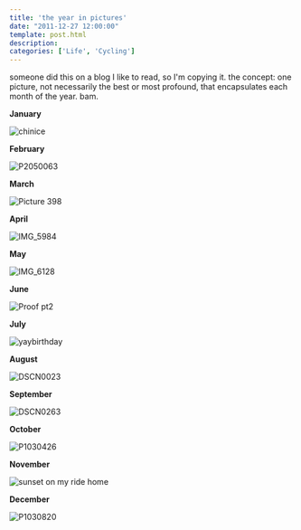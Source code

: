 ```yaml
---
title: 'the year in pictures'
date: "2011-12-27 12:00:00"
template: post.html
description: 
categories: ['Life', 'Cycling']
---
```


someone did this on a blog I like to read, so I'm copying it. the concept: one picture, not necessarily the best or most profound, that encapsulates each month of the year. bam.  
  
**January**  
  
![chinice](http://f.slowtheory.com/5323571043_4f7c4d126b.jpg "chinice")  
  
**February**  
  
![P2050063](http://f.slowtheory.com/5421672000_4b12896cbe.jpg "P2050063")  
  
**March**  
  
![Picture 398](http://f.slowtheory.com/5562231041_3500eaf40f.jpg "Picture 398")  
  
**April**  
  
![IMG_5984](http://f.slowtheory.com/5682243548_8bf4eb488c.jpg "IMG_5984")  
  
**May**  
  
![IMG_6128](http://f.slowtheory.com/5681694057_e24192abf5.jpg "IMG_6128")  
  
**June**  
  
![Proof pt2](http://f.slowtheory.com/5854886371_3c261e575d.jpg "Proof pt2")  
  
**July**  
  
![yaybirthday](http://f.slowtheory.com/6004051834_7faf3f25ef.jpg "yaybirthday")  
  
**August**  
  
![DSCN0023](http://f.slowtheory.com/6080385129_310d7566ca.jpg "DSCN0023")  
  
**September**  
  
![DSCN0263](http://f.slowtheory.com/6125718336_8c50bcc579.jpg "DSCN0263")  
  
**October**  
  
![P1030426](http://f.slowtheory.com/6298761858_2d0063a8c4.jpg "P1030426")  
  
**November**  
  
![sunset on my ride home](http://f.slowtheory.com/6307948582_16207880d6.jpg "sunset on my ride home")  
  
**December**  
  
![P1030820](http://f.slowtheory.com/6578916617_0edd9db499.jpg "P1030820")  
  
 